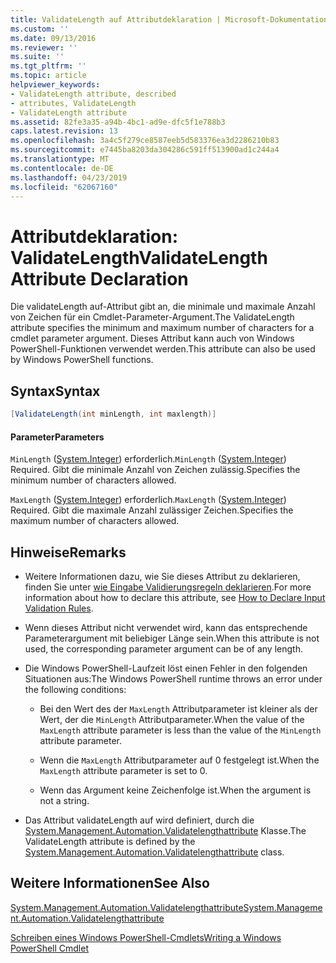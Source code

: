 ```yaml
---
title: ValidateLength auf Attributdeklaration | Microsoft-Dokumentation
ms.custom: ''
ms.date: 09/13/2016
ms.reviewer: ''
ms.suite: ''
ms.tgt_pltfrm: ''
ms.topic: article
helpviewer_keywords:
- ValidateLength attribute, described
- attributes, ValidateLength
- ValidateLength attribute
ms.assetid: 82fe3a35-a94b-4bc1-ad9e-dfc5f1e788b3
caps.latest.revision: 13
ms.openlocfilehash: 3a4c5f279ce8587eeb5d583376ea3d2286210b83
ms.sourcegitcommit: e7445ba8203da304286c591ff513900ad1c244a4
ms.translationtype: MT
ms.contentlocale: de-DE
ms.lasthandoff: 04/23/2019
ms.locfileid: "62067160"
---
```

# <a name="validatelength-attribute-declaration"></a><span data-ttu-id="71f7b-102">Attributdeklaration: ValidateLength</span><span class="sxs-lookup"><span data-stu-id="71f7b-102">ValidateLength Attribute Declaration</span></span>

<span data-ttu-id="71f7b-103">Die validateLength auf-Attribut gibt an, die minimale und maximale Anzahl von Zeichen für ein Cmdlet-Parameter-Argument.</span><span class="sxs-lookup"><span data-stu-id="71f7b-103">The ValidateLength attribute specifies the minimum and maximum number of characters for a cmdlet parameter argument.</span></span> <span data-ttu-id="71f7b-104">Dieses Attribut kann auch von Windows PowerShell-Funktionen verwendet werden.</span><span class="sxs-lookup"><span data-stu-id="71f7b-104">This attribute can also be used by Windows PowerShell functions.</span></span>

## <a name="syntax"></a><span data-ttu-id="71f7b-105">Syntax</span><span class="sxs-lookup"><span data-stu-id="71f7b-105">Syntax</span></span>

```csharp
[ValidateLength(int minLength, int maxlength)]
```

#### <a name="parameters"></a><span data-ttu-id="71f7b-106">Parameter</span><span class="sxs-lookup"><span data-stu-id="71f7b-106">Parameters</span></span>

<span data-ttu-id="71f7b-107">`MinLength` ([System.Integer](/dotnet/api/System.Integer)) erforderlich.</span><span class="sxs-lookup"><span data-stu-id="71f7b-107">`MinLength` ([System.Integer](/dotnet/api/System.Integer)) Required.</span></span> <span data-ttu-id="71f7b-108">Gibt die minimale Anzahl von Zeichen zulässig.</span><span class="sxs-lookup"><span data-stu-id="71f7b-108">Specifies the minimum number of characters allowed.</span></span>

<span data-ttu-id="71f7b-109">`MaxLength` ([System.Integer](/dotnet/api/System.Integer)) erforderlich.</span><span class="sxs-lookup"><span data-stu-id="71f7b-109">`MaxLength` ([System.Integer](/dotnet/api/System.Integer)) Required.</span></span> <span data-ttu-id="71f7b-110">Gibt die maximale Anzahl zulässiger Zeichen.</span><span class="sxs-lookup"><span data-stu-id="71f7b-110">Specifies the maximum number of characters allowed.</span></span>

## <a name="remarks"></a><span data-ttu-id="71f7b-111">Hinweise</span><span class="sxs-lookup"><span data-stu-id="71f7b-111">Remarks</span></span>

- <span data-ttu-id="71f7b-112">Weitere Informationen dazu, wie Sie dieses Attribut zu deklarieren, finden Sie unter [wie Eingabe Validierungsregeln deklarieren](http://msdn.microsoft.com/en-us/544c2100-62ba-4be4-b2a2-cc0d4e4fc45b).</span><span class="sxs-lookup"><span data-stu-id="71f7b-112">For more information about how to declare this attribute, see [How to Declare Input Validation Rules](http://msdn.microsoft.com/en-us/544c2100-62ba-4be4-b2a2-cc0d4e4fc45b).</span></span>

- <span data-ttu-id="71f7b-113">Wenn dieses Attribut nicht verwendet wird, kann das entsprechende Parameterargument mit beliebiger Länge sein.</span><span class="sxs-lookup"><span data-stu-id="71f7b-113">When this attribute is not used, the corresponding parameter argument can be of any length.</span></span>

- <span data-ttu-id="71f7b-114">Die Windows PowerShell-Laufzeit löst einen Fehler in den folgenden Situationen aus:</span><span class="sxs-lookup"><span data-stu-id="71f7b-114">The Windows PowerShell runtime throws an error under the following conditions:</span></span>

    - <span data-ttu-id="71f7b-115">Bei den Wert des der `MaxLength` Attributparameter ist kleiner als der Wert, der die `MinLength` Attributparameter.</span><span class="sxs-lookup"><span data-stu-id="71f7b-115">When the value of the `MaxLength` attribute parameter is less than the value of the `MinLength` attribute parameter.</span></span>

    - <span data-ttu-id="71f7b-116">Wenn die `MaxLength` Attributparameter auf 0 festgelegt ist.</span><span class="sxs-lookup"><span data-stu-id="71f7b-116">When the `MaxLength` attribute parameter is set to 0.</span></span>

    - <span data-ttu-id="71f7b-117">Wenn das Argument keine Zeichenfolge ist.</span><span class="sxs-lookup"><span data-stu-id="71f7b-117">When the argument is not a string.</span></span>

- <span data-ttu-id="71f7b-118">Das Attribut validateLength auf wird definiert, durch die [System.Management.Automation.Validatelengthattribute](/dotnet/api/System.Management.Automation.ValidateLengthAttribute) Klasse.</span><span class="sxs-lookup"><span data-stu-id="71f7b-118">The ValidateLength attribute is defined by the [System.Management.Automation.Validatelengthattribute](/dotnet/api/System.Management.Automation.ValidateLengthAttribute) class.</span></span>

## <a name="see-also"></a><span data-ttu-id="71f7b-119">Weitere Informationen</span><span class="sxs-lookup"><span data-stu-id="71f7b-119">See Also</span></span>

[<span data-ttu-id="71f7b-120">System.Management.Automation.Validatelengthattribute</span><span class="sxs-lookup"><span data-stu-id="71f7b-120">System.Management.Automation.Validatelengthattribute</span></span>](/dotnet/api/System.Management.Automation.ValidateLengthAttribute)

[<span data-ttu-id="71f7b-121">Schreiben eines Windows PowerShell-Cmdlets</span><span class="sxs-lookup"><span data-stu-id="71f7b-121">Writing a Windows PowerShell Cmdlet</span></span>](./writing-a-windows-powershell-cmdlet.md)

